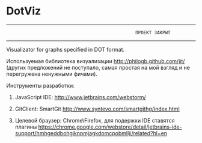 DotViz
======

****************************************************************************
													ПРОЕКТ ЗАКРЫТ
****************************************************************************

Visualizator for graphs specified in DOT format.

Используемая библиотека визуализации http://philogb.github.com/jit/ (других предложений не поступало,
самая простая на мой взгляд и не перегружена ненужными фичами).

Инструменты разработки:

1) JavaScript IDE: http://www.jetbrains.com/webstorm/ 

2) GitClient: SmartGit http://www.syntevo.com/smartgithg/index.html

3) Целевой браузер: Chrome\Firefox,  для подержки IDE ставятся плагины 
    https://chrome.google.com/webstore/detail/jetbrains-ide-support/hmhgeddbohgjknpmjagkdomcpobmllji/related?hl=en
